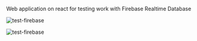 Web application on react for testing work with Firebase Realtime Database

![test-firebase](http://url/to/img.png)

![test-firebase](https://github.com/[DukeKunYura]/[Realtime-Firebase-test/tree/main/src/img]/blob/[main]/fire.jpg?raw=true)